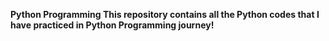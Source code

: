 <b>Python Programming<b>
This repository contains all the Python codes that I have practiced in Python Programming journey!

